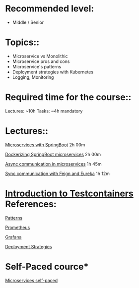 **Recommended level:** 
=======================
- Middle / Senior

**Topics:**:
=======================
- Microservice vs Monolithic
- Microservice pros and cons
- Microservice's patterns
- Deployment strategies with Kubernetes
- Logging, Monitoring


**Required time for the course:**:
=======================
Lectures: ~10h
Tasks: ~4h mandatory

**Lectures:**:
=======================

[Microservices with SpringBoot](https://learn.epam.com/detailsPage?id=4e0a5e98-9b9e-46a1-97be-1a4d2186ca33) 2h 00m

[Dockerizing SpringBoot microservices](https://learn.epam.com/detailsPage?id=5add66b2-7b95-4031-93d4-5e5d7736a097) 2h 00m

[Async communication in microservices](https://learn.epam.com/detailsPage?id=d5fd03e9-a3f6-43be-a11a-cf4f22e101da) 1h 45m

[Sync communication with Feign and Eureka](https://learn.epam.com/detailsPage?id=eb8ad9c6-27af-4018-8bb0-638edcad67c5)  1h 12m

[Introduction to Testcontainers](https://www.youtube.com/watch?v=mHHHpxJuTAo)
**References**:
=======================

[Patterns](https://microservices.io/)

[Prometheus](https://prometheus.io/docs/introduction/overview/)

[Grafana](https://grafana.com/tutorials/)

[Deployment Strategies](https://www.infoworld.com/article/3565750/4-deployment-strategies-for-resilient-microservices.html)

**Self-Paced cource***
=======================
[Microservices self-paced](https://learn.epam.com/detailsPage?id=c2b50b35-3dd7-4ce4-9a07-7786cac109c4&source=EXTERNAL_COURSE)

